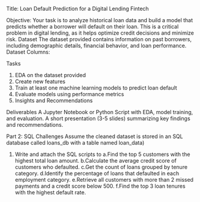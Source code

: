 Title: Loan Default Prediction for a Digital Lending Fintech

Objective:
Your task is to analyze historical loan data and build a model that predicts whether a borrower will default on their loan. This is a critical problem in digital lending, as it helps optimize credit decisions and minimize risk.
Dataset
The dataset provided contains information on past borrowers, including demographic details, financial behavior, and loan performance.
Dataset Columns:

Tasks
1. EDA on the dataset provided
2. Create  new features
3. Train at least one machine learning models to predict loan default 
4. Evaluate models using performance metrics 
5. Insights and Recommendations

Deliverables
A Jupyter Notebook or Python Script with EDA, model training, and evaluation.
A short presentation (3-5 slides) summarizing key findings and recommendations.

Part 2: SQL Challenges
Assume the cleaned dataset  is stored in an SQL database called loans_db with a table named loan_data)
1. Write and attach the SQL scripts to 
a.Find the top 5 customers with the highest total loan amount.
b.Calculate the average credit score of customers who defaulted.
c.Get the count of loans grouped by tenure category.
d.Identify the percentage of loans that defaulted in each employment category.
e.Retrieve all customers with more than 2 missed payments and a credit score below 500.
f.Find the top 3 loan tenures with the highest default rate.

